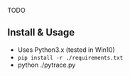 TODO

## Install & Usage
* Uses Python3.x (tested in Win10)
* `pip install -r ./requirements.txt`
* python ./pytrace.py
